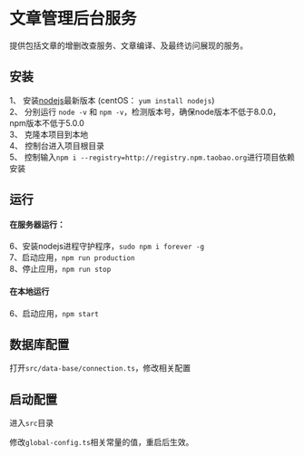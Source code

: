 # 文章管理后台服务

提供包括文章的增删改查服务、文章编译、及最终访问展现的服务。

## 安装

1、 安装[nodejs](https://nodejs.org/en/)最新版本  (centOS： `yum install nodejs`)  
2、 分别运行 `node -v` 和 `npm -v`，检测版本号，确保node版本不低于8.0.0，npm版本不低于5.0.0  
3、 克隆本项目到本地    
4、 控制台进入项目根目录  
5、 控制输入`npm i --registry=http://registry.npm.taobao.org`进行项目依赖安装    


## 运行

#### 在服务器运行：
6、安装nodejs进程守护程序，`sudo npm i forever -g`   
7、启动应用，`npm run production`  
8、停止应用，`npm run stop`  

#### 在本地运行

6、启动应用，`npm start` 

## 数据库配置

打开`src/data-base/connection.ts`，修改相关配置

## 启动配置

进入`src`目录

修改`global-config.ts`相关常量的值，重启后生效。

